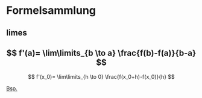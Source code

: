 # Formelsammlung

## limes

$$
f'(a)= \lim\limits_{b \to a} \frac{f(b)-f(a)}{b-a}
$$
---
$$
f'(x_0)= \lim\limits_{h \to 0} \frac{f(x_0+h)-f(x_0)}{h}
$$

[Bsp.](./Limes.md)
